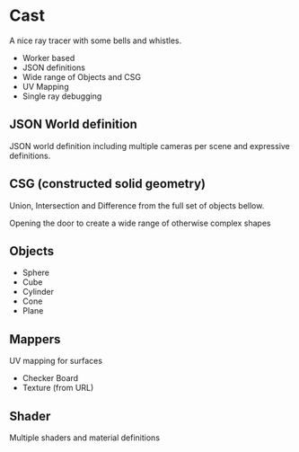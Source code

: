 # Cast

A nice ray tracer with some bells and whistles.

- Worker based
- JSON definitions
- Wide range of Objects and CSG
- UV Mapping
- Single ray debugging

## JSON World definition

JSON world definition including multiple cameras per scene and expressive definitions.

## CSG (constructed solid geometry)

Union, Intersection and Difference from the full set of objects bellow.

Opening the door to create a wide range of otherwise complex shapes

## Objects

- Sphere
- Cube
- Cylinder
- Cone
- Plane

## Mappers

UV mapping for surfaces
- Checker Board
- Texture (from URL)

## Shader

Multiple shaders and material definitions